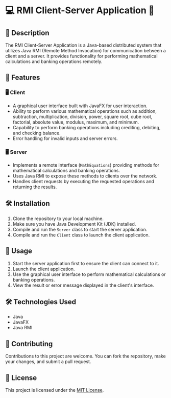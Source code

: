 # 💻 RMI Client-Server Application 💼

## 📝 Description

The RMI Client-Server Application is a Java-based distributed system that utilizes Java RMI (Remote Method Invocation) for communication between a client and a server. It provides functionality for performing mathematical calculations and banking operations remotely.

## 🚀 Features

### 🖥️ Client

- A graphical user interface built with JavaFX for user interaction.
- Ability to perform various mathematical operations such as addition, subtraction, multiplication, division, power, square root, cube root, factorial, absolute value, modulus, maximum, and minimum.
- Capability to perform banking operations including crediting, debiting, and checking balance.
- Error handling for invalid inputs and server errors.

### 🖥️ Server

- Implements a remote interface (`MathEquations`) providing methods for mathematical calculations and banking operations.
- Uses Java RMI to expose these methods to clients over the network.
- Handles client requests by executing the requested operations and returning the results.

## 🛠️ Installation

1. Clone the repository to your local machine.
2. Make sure you have Java Development Kit (JDK) installed.
3. Compile and run the `Server` class to start the server application.
4. Compile and run the `Client` class to launch the client application.

## 📄 Usage

1. Start the server application first to ensure the client can connect to it.
2. Launch the client application.
3. Use the graphical user interface to perform mathematical calculations or banking operations.
4. View the result or error message displayed in the client's interface.

## 🛠️ Technologies Used

- Java
- JavaFX
- Java RMI

## 🤝 Contributing

Contributions to this project are welcome. You can fork the repository, make your changes, and submit a pull request.

## 📝 License

This project is licensed under the [MIT License](LICENSE).
